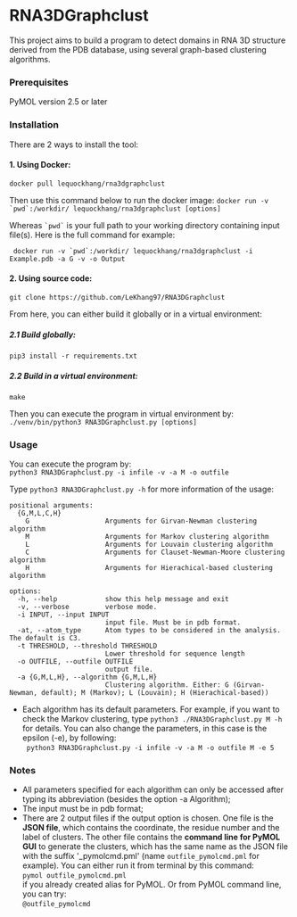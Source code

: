 # RNA3DGraphclust
This project aims to build a program to detect domains in RNA 3D structure derived from the PDB database, using several graph-based clustering algorithms.

### Prerequisites
PyMOL version 2.5 or later

### Installation
There are 2 ways to install the tool:

#### 1.  Using Docker:
```docker pull lequockhang/rna3dgraphclust ```

Then use this command below to run the docker image:
``` docker run -v `pwd`:/workdir/ lequockhang/rna3dgraphclust [options] ```

Whereas `` `pwd` `` is your full path to your working directory containing input file(s). Here is the full command for example:

``` docker run -v `pwd`:/workdir/ lequockhang/rna3dgraphclust -i Example.pdb -a G -v -o Output```

#### 2.  Using source code:
```git clone https://github.com/LeKhang97/RNA3DGraphclust```

From here, you can either build it globally or in a virtual environment:

##### 2.1 Build globally:
```pip3 install -r requirements.txt```

##### 2.2 Build in a virtual environment:
```make```

Then you can execute the program in virtual environment by:
```./venv/bin/python3 RNA3DGraphclust.py [options]```

### Usage
You can execute the program by:<br/>
```python3 RNA3DGraphclust.py -i infile -v -a M -o outfile  ```

Type ```python3 RNA3DGraphclust.py -h``` for more information of the usage:
```
positional arguments:
  {G,M,L,C,H}
    G                   Arguments for Girvan-Newman clustering algorithm
    M                   Arguments for Markov clustering algorithm
    L                   Arguments for Louvain clustering algorithm
    C                   Arguments for Clauset-Newman-Moore clustering algorithm
    H                   Arguments for Hierachical-based clustering algorithm

options:
  -h, --help            show this help message and exit
  -v, --verbose         verbose mode.
  -i INPUT, --input INPUT
                        input file. Must be in pdb format.
  -at, --atom_type      Atom types to be considered in the analysis. The default is C3.
  -t THRESHOLD, --threshold THRESHOLD
                        Lower threshold for sequence length
  -o OUTFILE, --outfile OUTFILE
                        output file.
  -a {G,M,L,H}, --algorithm {G,M,L,H}
                        Clustering algorithm. Either: G (Girvan-Newman, default); M (Markov); L (Louvain); H (Hierachical-based))
```

- Each algorithm has its default parameters. For example, if you want to check the Markov clustering, type ```python3 ./RNA3DGraphclust.py M -h ``` for details. You can also change the parameters, in this case is the epsilon (-e), by following: <br>
``` python3 RNA3DGraphclust.py -i infile -v -a M -o outfile M -e 5```

### Notes
- All parameters specified for each algorithm can only be accessed after typing its abbreviation (besides the option -a Algorithm);
- The input must be in pdb format;
- There are 2 output files if the output option is chosen. One file is the **JSON file**, which contains the coordinate, the residue number and the label of clusters. The other file contains the **command line for PyMOL GUI** to generate the clusters, which has the same name as the JSON file with the suffix '_pymolcmd.pml' (name ```outfile_pymolcmd.pml``` for example). You can either run it from terminal by this command:<br>
`pymol outfile_pymolcmd.pml`
<br/> if you already created alias for PyMOL. Or from PyMOL command line, you can try: <br/>
```@outfile_pymolcmd ```
